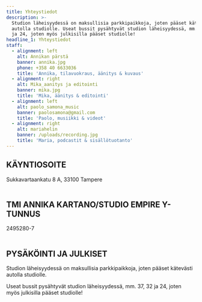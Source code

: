 ```yaml
---
title: Yhteystiedot
description: >-
  Studion läheisyydessä on maksullisia parkkipaikkoja, joten pääset kätevästi
  autolla studiolle. Useat bussit pysähtyvät studion läheisyydessä, mm. 37, 32
  ja 24, joten myös julkisilla pääset studiolle!
headline_1: Yhteystiedot
staff:
  - alignment: left
    alt: Annikan pärstä
    banner: annika.jpg
    phone: +358 40 6633036
    title: 'Annika, tilavuokraus, äänitys & kuvaus'
  - alignment: right
    alt: Mika_aanitys ja editointi
    banner: mika.jpg
    title: 'Mika, äänitys & editointi'
  - alignment: left
    alt: paolo_samona_music
    banner: paolosamona@gmail.com
    title: 'Paolo, musiikki & videot'
  - alignment: right
    alt: mariahelin
    banner: /uploads/recording.jpg
    title: 'Maria, podcastit & sisällötuotanto'
---
```



## KÄYNTIOSOITE
Sukkavartaankatu 8 A, 33100 Tampere
<br><br>

## TMI ANNIKA KARTANO/STUDIO EMPIRE Y-TUNNUS
2495280-7
<br><br>

## PYSÄKÖINTI JA JULKISET

Studion läheisyydessä on maksullisia parkkipaikkoja, joten pääset kätevästi autolla studiolle.

Useat bussit pysähtyvät studion läheisyydessä, mm. 37, 32 ja 24, joten myös julkisilla pääset studiolle!
